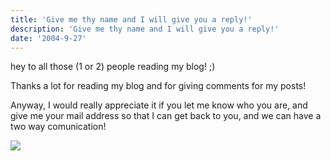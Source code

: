 ```yaml
---
title: 'Give me thy name and I will give you a reply!'
description: 'Give me thy name and I will give you a reply!'
date: '2004-9-27'
---
```


hey to all those (1 or 2) people reading my blog! ;)

Thanks a lot for reading my blog and for giving comments for my posts!  
  
Anyway, I would really appreciate it if you let me know who you are, and give me your mail address so that I can get back to you, and we can have a two way comunication!

![](/images/7854873-109630785849106761?l=shvelmur.blogspot.com)